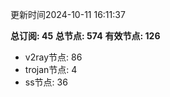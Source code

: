 更新时间2024-10-11 16:11:37

**总订阅: 45**
**总节点: 574**
**有效节点: 126**
- v2ray节点: 86
- trojan节点: 4
- ss节点: 36
